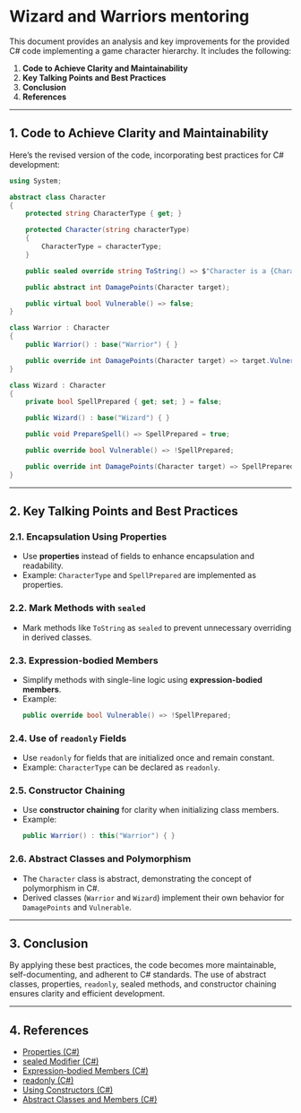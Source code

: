 
# Wizard and Warriors mentoring

This document provides an analysis and key improvements for the provided C# code implementing a game character hierarchy. It includes the following:
1. **Code to Achieve Clarity and Maintainability**
2. **Key Talking Points and Best Practices**
3. **Conclusion**
4. **References**

---

## **1. Code to Achieve Clarity and Maintainability**

Here’s the revised version of the code, incorporating best practices for C# development:

```csharp
using System;

abstract class Character
{
    protected string CharacterType { get; }

    protected Character(string characterType)
    {
        CharacterType = characterType;
    }

    public sealed override string ToString() => $"Character is a {CharacterType}";

    public abstract int DamagePoints(Character target);

    public virtual bool Vulnerable() => false;
}

class Warrior : Character
{
    public Warrior() : base("Warrior") { }

    public override int DamagePoints(Character target) => target.Vulnerable() ? 10 : 6;
}

class Wizard : Character
{
    private bool SpellPrepared { get; set; } = false;

    public Wizard() : base("Wizard") { }

    public void PrepareSpell() => SpellPrepared = true;

    public override bool Vulnerable() => !SpellPrepared;

    public override int DamagePoints(Character target) => SpellPrepared ? 12 : 3;
}
```

---

## **2. Key Talking Points and Best Practices**

### 2.1. **Encapsulation Using Properties**
- Use **properties** instead of fields to enhance encapsulation and readability.
- Example: `CharacterType` and `SpellPrepared` are implemented as properties.

### 2.2. **Mark Methods with `sealed`**
- Mark methods like `ToString` as `sealed` to prevent unnecessary overriding in derived classes.

### 2.3. **Expression-bodied Members**
- Simplify methods with single-line logic using **expression-bodied members**.
- Example: 
  ```csharp
  public override bool Vulnerable() => !SpellPrepared;
  ```

### 2.4. **Use of `readonly` Fields**
- Use `readonly` for fields that are initialized once and remain constant.
- Example: `CharacterType` can be declared as `readonly`.

### 2.5. **Constructor Chaining**
- Use **constructor chaining** for clarity when initializing class members.
- Example:
  ```csharp
  public Warrior() : this("Warrior") { }
  ```

### 2.6. **Abstract Classes and Polymorphism**
- The `Character` class is abstract, demonstrating the concept of polymorphism in C#.
- Derived classes (`Warrior` and `Wizard`) implement their own behavior for `DamagePoints` and `Vulnerable`.

---

## **3. Conclusion**

By applying these best practices, the code becomes more maintainable, self-documenting, and adherent to C# standards. The use of abstract classes, properties, `readonly`, sealed methods, and constructor chaining ensures clarity and efficient development.

---

## **4. References**

- [Properties (C#)](https://learn.microsoft.com/en-us/dotnet/csharp/programming-guide/classes-and-structs/properties)
- [sealed Modifier (C#)](https://learn.microsoft.com/en-us/dotnet/csharp/language-reference/keywords/sealed)
- [Expression-bodied Members (C#)](https://learn.microsoft.com/en-us/dotnet/csharp/programming-guide/statements-expressions-operators/expression-bodied-members)
- [readonly (C#)](https://learn.microsoft.com/en-us/dotnet/csharp/language-reference/keywords/readonly)
- [Using Constructors (C#)](https://learn.microsoft.com/en-us/dotnet/csharp/programming-guide/classes-and-structs/using-constructors)
- [Abstract Classes and Members (C#)](https://learn.microsoft.com/en-us/dotnet/csharp/language-reference/keywords/abstract)
